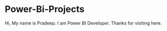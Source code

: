 # Power-Bi-Projects


Hi,
    My name is Pradeep. I am Power BI Developer.
Thanks for visiting here.
